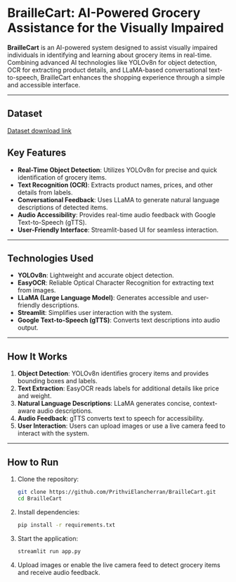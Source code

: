# BrailleCart: AI-Powered Grocery Assistance for the Visually Impaired

**BrailleCart** is an AI-powered system designed to assist visually impaired individuals in identifying and learning about grocery items in real-time. Combining advanced AI technologies like YOLOv8n for object detection, OCR for extracting product details, and LLaMA-based conversational text-to-speech, BrailleCart enhances the shopping experience through a simple and accessible interface.

---

## Dataset
[Dataset download link](https://universe.roboflow.com/new-workspace-wfzw3/grocery-dataset-q9fj2/dataset/5)

## Key Features
- **Real-Time Object Detection**: Utilizes YOLOv8n for precise and quick identification of grocery items.
- **Text Recognition (OCR)**: Extracts product names, prices, and other details from labels.
- **Conversational Feedback**: Uses LLaMA to generate natural language descriptions of detected items.
- **Audio Accessibility**: Provides real-time audio feedback with Google Text-to-Speech (gTTS).
- **User-Friendly Interface**: Streamlit-based UI for seamless interaction.

---

## Technologies Used
- **YOLOv8n**: Lightweight and accurate object detection.
- **EasyOCR**: Reliable Optical Character Recognition for extracting text from images.
- **LLaMA (Large Language Model)**: Generates accessible and user-friendly descriptions.
- **Streamlit**: Simplifies user interaction with the system.
- **Google Text-to-Speech (gTTS)**: Converts text descriptions into audio output.

---

## How It Works
1. **Object Detection**: YOLOv8n identifies grocery items and provides bounding boxes and labels.
2. **Text Extraction**: EasyOCR reads labels for additional details like price and weight.
3. **Natural Language Descriptions**: LLaMA generates concise, context-aware audio descriptions.
4. **Audio Feedback**: gTTS converts text to speech for accessibility.
5. **User Interaction**: Users can upload images or use a live camera feed to interact with the system.

---

## How to Run
1. Clone the repository:
   ```bash
   git clone https://github.com/PrithviElancherran/BrailleCart.git
   cd BrailleCart

2. Install dependencies:
    ```bash
    pip install -r requirements.txt

3. Start the application:
    ```bash
    streamlit run app.py

4. Upload images or enable the live camera feed to detect grocery items and receive audio feedback.
